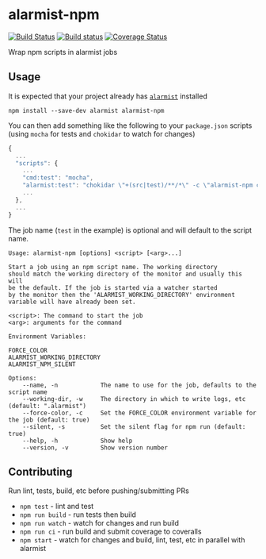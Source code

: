 # alarmist-npm

[![Build Status](https://travis-ci.org/pghalliday/alarmist-npm.svg?branch=master)](https://travis-ci.org/pghalliday/alarmist-npm)
[![Build status](https://ci.appveyor.com/api/projects/status/1ruvtqou6d8lwt6i/branch/master?svg=true)](https://ci.appveyor.com/project/pghalliday/alarmist-npm/branch/master)
[![Coverage Status](https://coveralls.io/repos/github/pghalliday/alarmist-npm/badge.svg?branch=master)](https://coveralls.io/github/pghalliday/alarmist-npm?branch=master)

Wrap npm scripts in alarmist jobs

## Usage

It is expected that your project already has [`alarmist`](https://www.npmjs.com/package/alarmist) installed

```
npm install --save-dev alarmist alarmist-npm
```

You can then add something like the following to your `package.json` scripts (using `mocha` for tests and `chokidar` to watch for changes)

```javascript
{
  ...
  "scripts": {
    ...
    "cmd:test": "mocha",
    "alarmist:test": "chokidar \"+(src|test)/**/*\" -c \"alarmist-npm cmd:test\"",
    ...
  },
  ...
}
```

The job name (`test` in the example) is optional and will default to the script name.

```
Usage: alarmist-npm [options] <script> [<arg>...]

Start a job using an npm script name. The working directory
should match the working directory of the monitor and usually this will
be the default. If the job is started via a watcher started
by the monitor then the 'ALARMIST_WORKING_DIRECTORY' environment
variable will have already been set.

<script>: The command to start the job
<arg>: arguments for the command

Environment Variables:

FORCE_COLOR
ALARMIST_WORKING_DIRECTORY
ALARMIST_NPM_SILENT

Options:
    --name, -n            The name to use for the job, defaults to the script name
    --working-dir, -w     The directory in which to write logs, etc (default: ".alarmist")
    --force-color, -c     Set the FORCE_COLOR environment variable for the job (default: true)
    --silent, -s          Set the silent flag for npm run (default: true)
    --help, -h            Show help
    --version, -v         Show version number
```

## Contributing

Run lint, tests, build, etc before pushing/submitting PRs

- `npm test` - lint and test
- `npm run build` - run tests then build
- `npm run watch` - watch for changes and run build
- `npm run ci` - run build and submit coverage to coveralls
- `npm start` - watch for changes and build, lint, test, etc in parallel with alarmist
